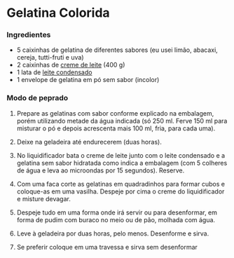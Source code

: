 # Gelatina Colorida 

### Ingredientes

- 5 caixinhas de gelatina de diferentes sabores (eu usei limão, abacaxi, cereja, tutti-fruti e uva)
- 2 caixinhas de [creme de leite](https://blog.tudogostoso.com.br/dicas-de-cozinha/creme-de-leite-fresco-caseiro-de-caixinha-e-mais/) (400 g)
- 1 lata de [leite condensado](https://blog.tudogostoso.com.br/cardapios/receitas-faceis/como-fazer-leite-condensado-caseiro/)
- 1 envelope de gelatina em pó sem sabor (incolor) 



### Modo de peprado

1. Prepare as gelatinas com sabor conforme explicado na embalagem, porém utilizando metade da água indicada (só 250 ml. Ferve 150 ml para misturar o pó e depois acrescenta mais 100 ml, fria, para cada uma).

2. Deixe na geladeira até endurecerem (duas horas).

3. No liquidificador bata o creme de leite junto com o leite condensado e a gelatina sem sabor hidratada como indica a embalagem (com 5 colheres de água e leva ao microondas por 15 segundos). Reserve.

4. Com uma faca corte as gelatinas em quadradinhos para formar cubos e coloque-as em uma vasilha. Despeje por cima o creme do liquidificador e misture devagar.

5. Despeje tudo em uma forma onde irá servir ou para desenformar, em forma de pudim com buraco no meio ou de pão, molhada com água.

6. Leve à geladeira por duas horas, pelo menos. Desenforme e sirva.

7. Se preferir coloque em uma travessa e sirva sem desenformar

   